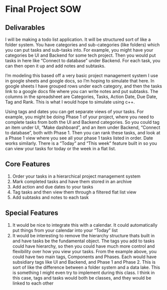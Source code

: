 # Final Project SOW

## Delivarables
I will be making a todo list application. It will be structured sort of like a folder system. You have categories and sub-categories (like folders) which you can put tasks and sub-tasks into.  For example, you might have your categories be UI and Backend for some tech project. Then you would put tasks in here like “Connect to database” under Backend. For each task, you can then open it up and add notes and subtasks. 

I’m modeling this based off a very basic project management system I use in google sheets and google docs, so I’m hoping to simulate that here. In google sheets I have grouped rows under each category, and then the tasks link to a google docs file where you can write notes and put subtasks. The columns in the spreadsheet are Categories, Tasks, Action Date, Due Date, Tag and Rank. This is what I would hope to simulate using c++.

Using tags and dates you can get separate views of your tasks. For example, you might be doing Phase 1 of your project, where you need to complete tasks from both the UI and Backend categories. So you could tag an item under UI, “Make dashboard”, and an item under Backend, “Connect to database”, both with Phase 1. Then you can rank these tasks, and look at a Phase 1 view where you see all your phase 1 tasks listed in order. Date works similarly. There is a “Today” and “This week” feature built in so you can view your tasks for today or the week in a flat list.

## Core Features
1. Order your tasks in a hierarchical project management system
2. Mark completed tasks and have them stored in an archive
3. Add action and due dates to your tasks
4. Tag tasks and then view them through a filtered flat list view
5. Add subtasks and notes to each task

## Special Features
1. It would be nice to integrate this with a calendar. It could automatically put things from your calendar into your “Today” list
2. It would be interesting to remove the hierarchy structure thats built in and have tasks be the fundamental object. The tags you add to tasks could have hierarchy, so then you could have much more control and flexibility over how you view your tasks. From the example above, you could have two main tags, Components and Phases. Each would have subsidiary tags like UI and Backend, and Phase 1 and Phase 2. This is sort of like the difference between a folder system and a data lake. This is something I might even try to implement during this class. I think in this case, tags and tasks would both be classes, and they would be linked to each other

